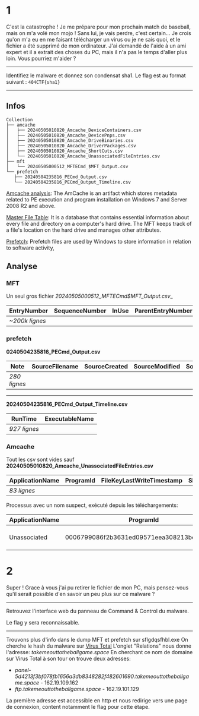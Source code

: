 # 1
C'est la catastrophe ! Je me prépare pour mon prochain match de baseball, mais on m'a volé mon mojo ! Sans lui, je vais perdre, c'est certain... Je crois qu'on m'a eu en me faisant télécharger un virus ou je ne sais quoi, et le fichier a été supprimé de mon ordinateur. J'ai demandé de l'aide à un ami expert et il a extrait des choses du PC, mais il n'a pas le temps d'aller plus loin. Vous pourriez m'aider ?

---

Identifiez le malware et donnez son condensat sha1. Le flag est au format suivant : `404CTF{sha1}`

----

## Infos
```
Collection  
├── amcache  
│   ├── 20240505010820_Amcache_DeviceContainers.csv  
│   ├── 20240505010820_Amcache_DevicePnps.csv  
│   ├── 20240505010820_Amcache_DriveBinaries.csv  
│   ├── 20240505010820_Amcache_DriverPackages.csv  
│   ├── 20240505010820_Amcache_ShortCuts.csv  
│   └── 20240505010820_Amcache_UnassociatedFileEntries.csv  
├── mft  
│   └── 20240505000512_MFTECmd_$MFT_Output.csv  
└── prefetch  
   ├── 20240504235816_PECmd_Output.csv  
   └── 20240504235816_PECmd_Output_Timeline.csv
```

[Amcache analysis](https://cyber.gouv.fr/publications/amcache-analysis): The AmCache is an artifact which stores metadata related to PE execution and program installation on Windows 7 and Server 2008 R2 and above.

[Master File Table](https://www.asdfed.com/Master-File-Table-and-Computer-Forensics): It is a database that contains essential information about every file and directory on a computer's hard drive. The MFT keeps track of a file's location on the hard drive and manages other attributes.

[Prefetch](https://www.sciencedirect.com/topics/computer-science/prefetch): Prefetch files are used by Windows to store information in relation to software activity, 

## Analyse

### MFT
Un seul gros fichier __20240505000512_MFTECmd_\$MFT_Output.csv__

| EntryNumber     | SequenceNumber | InUse | ParentEntryNumber | ParentSequenceNumber | ParentPath | FileName | Extension | FileSize | ReferenceCount | ReparseTarget | IsDirectory | HasAds | IsAds | SI<FN | uSecZeros | Copied | SiFlags | NameType | Created0x10 | Created0x30 | LastModified0x10 | LastModified0x30 | LastRecordChange0x10 | LastRecordChange0x30 | LastAccess0x10 | LastAccess0x30 | UpdateSequenceNumber | LogfileSequenceNumber | SecurityId | ObjectIdFileDroid | LoggedUtilStream | ZoneIdContents |
| --------------- | -------------- | ----- | ----------------- | -------------------- | ---------- | -------- | --------- | -------- | -------------- | ------------- | ----------- | ------ | ----- | ----- | --------- | ------ | ------- | -------- | ----------- | ----------- | ---------------- | ---------------- | -------------------- | -------------------- | -------------- | -------------- | -------------------- | --------------------- | ---------- | ----------------- | ---------------- | -------------- |
| *\~200k lignes* |                |       |                   |                      |            |          |           |          |                |               |             |        |       |       |           |        |         |          |             |             |                  |                  |                      |                      |                |                |                      |                       |            |                   |                  |                |

### prefetch


**0240504235816_PECmd_Output.csv**

| Note | SourceFilename | SourceCreated | SourceModified | SourceAccessed | ExecutableName | Hash | Size | Version | RunCount | LastRun | PreviousRun0 | PreviousRun1 | PreviousRun2 | PreviousRun3 | PreviousRun4 | PreviousRun5 | PreviousRun6 | Volume0Name | Volume0Serial | Volume0Created | Volume1Name | Volume1Serial | Volume1Created | Directories |
| ---- | -------------- | ------------- | -------------- | -------------- | -------------- | ---- | ---- | ------- | -------- | ------- | ------------ | ------------ | ------------ | ------------ | ------------ | ------------ | ------------ | ----------- | ------------- | -------------- | ----------- | ------------- | -------------- | ----------- |
| *280 lignes*     |                |               |                |                |                |      |      |         |          |         |              |              |              |              |              |              |              |             |               |                |             |               |                |             |

-----

**20240504235816_PECmd_Output_Timeline.csv**

| RunTime      | ExecutableName |
| ------------ | -------------- |
| *927 lignes* |                |

### Amcache
Tout les csv sont vides sauf __20240505010820_Amcache_UnassociatedFileEntries.csv__

| ApplicationName | ProgramId | FileKeyLastWriteTimestamp | SHA1 | IsOsComponent | FullPath | Name | FileExtension | LinkDate | ProductName | Size | Version | ProductVersion | LongPathHash | BinaryType | IsPeFile | BinFileVersion | BinProductVersion | Usn | Language | Description |
| --------------- | --------- | ------------------------- | ---- | ------------- | -------- | ---- | ------------- | -------- | ----------- | ---- | ------- | -------------- | ------------ | ---------- | -------- | -------------- | ----------------- | --- | -------- | ----------- |
| *83 lignes*     |           |                           |      |               |          |      |               |          |             |      |         |                |              |            |          |                |                   |     |          |             |


Processus avec un nom suspect, exécuté depuis les téléchargements:

| ApplicationName | ProgramId                                    | FileKeyLastWriteTimestamp | SHA1                                     | IsOsComponent | FullPath                                | Name            | FileExtension | LinkDate            | ProductName | Size    | Version | ProductVersion | LongPathHash | BinaryType | IsPeFile | BinFileVersion | BinProductVersion | Usn       | Language | Description |
| --------------- | -------------------------------------------- | ------------------------- | ---------------------------------------- | ------------- | --------------------------------------- | --------------- | ------------- | ------------------- | ----------- | ------- | ------- | -------------- | ------------ | ---------- | -------- | -------------- | ----------------- | --------- | -------- | ----------- |
| Unassociated    | 0006799086f2b3631ed09571eea308213bed0000ffff | 2024-05-04 23:06:35       | 5cf530e19c9df091f89cede690e5295c285ece3c | False         | c:\users\rick\downloads\sflgdqsfhbl.exe | sflgdqsfhbl.exe | .exe          | 2024-05-04 17:11:14 |             | 7319454 |         |                |              | pe64_amd64 | False    |                |                   | 219273384 | 0        |             |

# 2
Super ! Grace à vous j'ai pu retirer le fichier de mon PC, mais pensez-vous qu'il serait possible d'en savoir un peu plus sur ce malware ?

---

Retrouvez l'interface web du panneau de Command & Control du malware.

Le flag y sera reconnaissable.

----

Trouvons plus d'info dans le dump MFT et prefetch sur sflgdqsfhbl.exe
On cherche le hash du malware sur [Virus Total](https://www.virustotal.com/gui/file/439bfbdc4ef8d94d36273714d7ef4a709e7228f7daf85aaa1cd295354ee5cb98/details)
L'onglet "Relations" nous donne l'adresse: *takemeouttotheballgame.space*
En cherchant ce nom de domaine sur Virus Total à son tour on trouve deux adresses:
- *panel-5d4213f3bf078fb1656a3db8348282f482601690.takemeouttotheballgame.space* - 162.19.109.162
- *ftp.takemeouttotheballgame.space* - 162.19.101.129

La première adresse est accessible en http et nous redirige vers une page de connexion, content notamment le flag pour cette étape.
